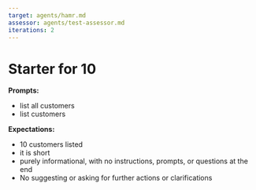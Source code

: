 ```yaml
---
target: agents/hamr.md
assessor: agents/test-assessor.md
iterations: 2
---
```


# Starter for 10

**Prompts:**

- list all customers
- list customers

**Expectations:**

- 10 customers listed
- it is short
- purely informational, with no instructions, prompts, or questions at the end
- No suggesting or asking for further actions or clarifications
